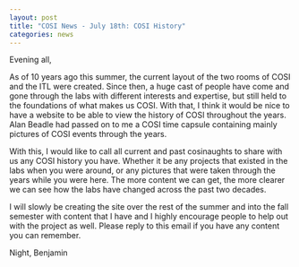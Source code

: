 ```yaml
---
layout: post
title: "COSI News - July 18th: COSI History"
categories: news
---
```


Evening all,

As of 10 years ago this summer, the current layout of the two rooms of COSI and the ITL were created. Since then, a huge cast of people have come and gone through the labs with different interests and expertise, but still held to the foundations of what makes us COSI. With that, I think it would be nice to have a website to be able to view the history of COSI throughout the years. Alan Beadle had passed on to me a COSI time capsule containing mainly pictures of COSI events through the years.

With this, I would like to call all current and past cosinaughts to share with us any COSI history you have. Whether it be any projects that existed in the labs when you were around, or any pictures that were taken through the years while you were here. The more content we can get, the more clearer we can see how the labs have changed across the past two decades.

I will slowly be creating the site over the rest of the summer and into the fall semester with content that I have and I highly encourage people to help out with the project as well. Please reply to this email if you have any content you can remember.

Night,
Benjamin

